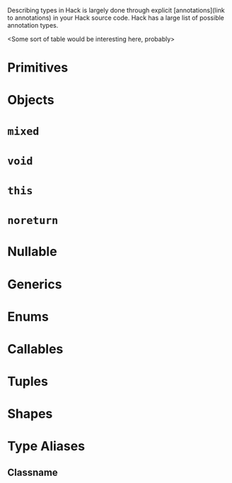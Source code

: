 Describing types in Hack is largely done through explicit [annotations](link to annotations) in your Hack source code. Hack has a large list of possible annotation types.

<Some sort of table would be interesting here, probably>

# Primitives

# Objects

# `mixed`

# `void`

# `this`

# `noreturn`

# Nullable

# Generics

# Enums

# Callables

<Make sure to mention that class_meth cannot be called on a private method>

# Tuples

# Shapes

# Type Aliases

## Classname<T>
